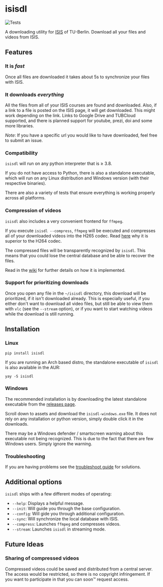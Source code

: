 # isisdl

![Tests](https://github.com/Emily3403/isisdl/actions/workflows/tests.yml/badge.svg)

A downloading utility for [ISIS](https://isis.tu-berlin.de/) of TU-Berlin. Download all your files and videos from ISIS.

## Features

### It is *fast*

Once all files are downloaded it takes about 5s to synchronize your files with ISIS.

### It downloads *everything*

All the files from all of your ISIS courses are found and downloaded. Also, if a link to a file is posted on the ISIS
page, it will get downloaded. This might work depending on the link. Links to Google Drive and TUBCloud supported, and
there is planned support for youtube, prezi, doi and some more libraries.

*Note*: If you have a specific url you would like to have downloaded, feel free to submit an issue.

### Compatibility

`isisdl` will run on any python interpreter that is ≥ 3.8.

If you do not have access to Python, there is also a standalone executable, which will run on any Linux distribution and
Windows version (with their respective binaries).

There are also a variety of tests that ensure everything is working properly across all platforms.

### Compression of videos

`isisdl` also includes a very convenient frontend for `ffmpeg`.

If you execute `isisdl --compress`, `ffmpeg` will be
executed and compresses all of your downloaded videos into the H265 codec.
Read [here](https://www.boxcast.com/blog/hevc-h.265-vs.-h.264-avc-whats-the-difference) why it is superior to the H264
codec.

The compressed files will be transparently recognized by `isisdl`. This means that you could lose the central
database and be able to recover the files.

Read in the [wiki](https://github.com/Emily3403/isisdl/wiki/Compression) for further details on how it is implemented.

### Support for prioritizing downloads

Once you open any file in the `~/isisdl` directory, this download will be prioritized, if it isn't downloaded already.
This is especially useful, if you either don't want to download all video files, but still be able to view them
with `vlc` (see the `--stream` option), or if you want to start watching videos while the download is still running.

## Installation

### Linux

```shell
pip install isisdl
```

If you are running an Arch based distro, the standalone executable of `isisdl` is also available in the AUR:

```shell
yay -S isisdl
```

### Windows

The recommended installation is by downloading the latest standalone executable from
the [releases page](https://github.com/Emily3403/isisdl/releases/latest).

Scroll down to assets and download the `isisdl-windows.exe` file. It does not rely on any installation or python
version, simply double click it in the downloads.

There may be a Windows defender / smartscreen warning about this executable not being recognized. This is due to the fact
that there are few Windows users. Simply ignore the warning. 

### Troubleshooting

If you are having problems see the
[troubleshoot guide](https://github.com/Emily3403/isisdl/wiki/Installation#help-my-install-isnt-working) for solutions.

## Additional options

`isisdl` ships with a few different modes of operating:

- `--help`: Displays a helpful message.
- `--init`: Will guide you through the base configuration.
- `--config`: Will gide you through additional configuration.
- `--sync`: Will synchronize the local database with ISIS.
- `--compress`: Launches `ffmpeg` and compresses videos.
- `--stream`: Launches `isisdl` in streaming mode.

[//]: # (- `--subscribe`: Subscribes you to *all* publicly available courses)

[//]: # (- `--unsubscribe`: Unsubscribes you from the courses you subscribed to.)

## Future Ideas

### Sharing of compressed videos

Compressed videos could be saved and distributed from a central server. The access would be restricted, so there is no
copyright infringement. If you want to participate in that you can soon™ request access.

